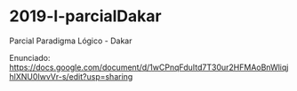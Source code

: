 # 2019-l-parcialDakar
Parcial Paradigma Lógico - Dakar

Enunciado: https://docs.google.com/document/d/1wCPnqFduItd7T30ur2HFMAoBnWliqjhlXNU0IwvVr-s/edit?usp=sharing
